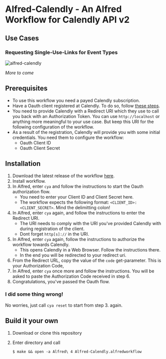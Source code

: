 # Alfred-Calendly - An Alfred Workflow for Calendly API v2

## Use Cases

### Requesting Single-Use-Links for Event Types

![alfred-calendly](single_use_link.gif)

*More to come*

## Prerequisites

- To use this workflow you need a payed Calendly subscription.
- Have a Oauth client registered at Calendly. To do so, follow [these steps](https://calendly.stoplight.io/docs/api-docs/docs/A-API-Getting-Started.md#how-to-get-your-authentication-token).
- You need to provide Calendly with a Redirect URI which they use to call you back with an Authorization Token. You can use `http://localhost` or anything more meaningful to your use case. But keep this URI for the following configuration of the workflow.
- As a result of the registration, Calendly will provide you with some initial credentials. You need them to configure the workflow:
  - Oauth Client ID
  - Oauth Client Secret

## Installation

1. Download the latest release of the workflow [here](https://github.com/sebwarnke/alfred-calendly/releases).
2. Install workflow.
3. In Alfred, enter `cya` and follow the instructions to start the Oauth authorization flow.
   - You need to enter your Client ID and Client Secret here.
   - The workflow expects the following format: `<CLIENT_ID>:<CLIENT_SECRET>`. Mind the delimitting colon!
4. In Alfred, enter `cya` again, and follow the instructions to enter the Redirect URI.
   - The URI needs to comply with the URI you've provided Calendly with during registration of the client.
   - Dont forget `http[s]://` in the URI.
5. In Alfred, enter `cya` again, follow the instructions to authorize the workflow towards Calendly.
   - This opens Calendly in a Web Browser. Follow the instructions there.
   - In the end you will be redirected to your redirect uri.
6. From the Redirect URL, copy the value of the `code` get-parameter. This is your Authorization Code,
7. In Alfred, enter `cya` once more and follow the instructions. You will be asked to paste the Authorization Code received in step 6.
8. Congratulations, you've passed the Oauth flow.

### I did some thing wrong!

No worries, just call `cya reset` to start from step 3. again.

## Build it your own

1. Download or clone this repository

2. Enter directory and call

   ```
   $ make && open -a Alfred\ 4 Alfred-Calendly.alfredworkflow
   ```

   